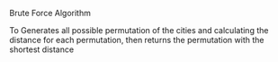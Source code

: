 Brute Force Algorithm

To Generates all possible permutation of the cities and calculating the distance for each permutation, then returns the permutation with the shortest distance
